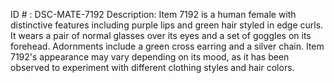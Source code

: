 ID # : DSC-MATE-7192
Description: Item 7192 is a human female with distinctive features including purple lips and green hair styled in edge curls. It wears a pair of normal glasses over its eyes and a set of goggles on its forehead. Adornments include a green cross earring and a silver chain. Item 7192's appearance may vary depending on its mood, as it has been observed to experiment with different clothing styles and hair colors.